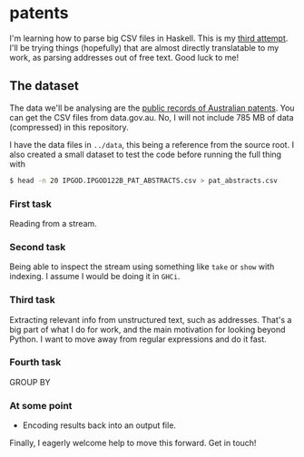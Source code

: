 # patents

I'm learning how to parse big CSV files in Haskell. This is my [third attempt](https://github.com/dmvianna/framesy). I'll be trying things (hopefully) that are almost directly translatable to my work, as parsing addresses out of free text. Good luck to me!

## The dataset
The data we'll be analysing are the [public records of Australian patents](https://ipaustralia.gov.au/about-us/economics-ip/ip-government-open-data). You can get the CSV files from data.gov.au. No, I will not include 785 MB of data (compressed) in this repository.

I have the data files in `../data`, this being a reference from the source root. I also created a small dataset to test the code before running the full thing with
```bash
$ head -n 20 IPGOD.IPGOD122B_PAT_ABSTRACTS.csv > pat_abstracts.csv
```

### First task

Reading from a stream.

### Second task

Being able to inspect the stream using something like `take` or `show` with indexing. I assume I would be doing it in `GHCi`.

### Third task

Extracting relevant info from unstructured text, such as addresses. That's a big part of what I do for work, and the main motivation for looking beyond Python. I want to move away from regular expressions and do it fast.

### Fourth task

GROUP BY

### At some point

- Encoding results back into an output file.

Finally, I eagerly welcome help to move this forward. Get in touch!
